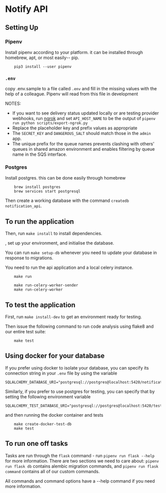 # Notify API

## Setting Up

### Pipenv

Install pipenv according to your platform. it can be installed through
homebrew, apt, or most easily-- pip.

```shell
    pip3 install --user pipenv
```

### `.env`

copy .env.sample to a file called `.env` and fill in the missing values with the
help of a colleague. Pipenv will read from this file in development

NOTES:

- If you want to see delivery status updated locally or are testing provider webhooks, run [ngrok](https://ngrok.com) and set `API_HOST_NAME` to be the output of `pipenv run python scripts/export-ngrok.py`
- Replace the placeholder key and prefix values as appropriate
- The `SECRET_KEY` and `DANGEROUS_SALT` should match those in the `admin` app.
- The unique prefix for the queue names prevents clashing with others' queues in shared amazon environment and enables filtering by queue name in the SQS interface.

### Postgres

Install postgres. this can be done easily through homebrew

```shell
    brew install postgres
    brew services start postgresql
```

Then create a working database with the command `createdb notification_api`.

## To run the application

Then, run `make install` to install dependencies.

, set up your environment, and
initialise the database.

You can run `make setup-db` whenever you need to update your database in response
to migrations.

You need to run the api application and a local celery instance.

```shell
    make run
```

```shell
    make run-celery-worker-sender
    make run-celery-worker
```

## To test the application

First, run `make install-dev` to get an environment ready for testing.

Then issue the following command to run code analysis using flake8 and our
entire test suite:

```shell
    make test
```

## Using docker for your database

If you prefer using docker to isolate your database, you can
specify its connection string in your `.env` file by using the variable

```
SQLALCHEMY_DATABASE_URI="postgresql://postgres@localhost:5420/notification_api"
```

Similarly, if you prefer to use postgres for testing, you can specify that
by setting the following environment variable

```
SQLALCHEMY_TEST_DATABASE_URI="postgresql://postgres@localhost:5420/test_notification_api"
```

and then running the docker container and tests

```
    make create-docker-test-db
    make test
```

## To run one off tasks

Tasks are run through the `flask` command - run `pipenv run flask --help` for more information. There are two sections we need to
care about: `pipenv run flask db` contains alembic migration commands, and `pipenv run flask command` contains all of our custom commands.

All commands and command options have a --help command if you need more information.

